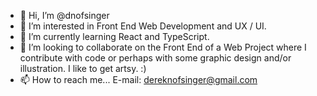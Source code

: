 - 👋 Hi, I’m @dnofsinger
- 👀 I’m interested in Front End Web Development and UX / UI.
- 🌱 I’m currently learning React and TypeScript.
- 💞️ I’m looking to collaborate on the Front End of a Web Project where I contribute with code or perhaps with some graphic design and/or illustration. I like to get artsy. :) 
- 📫 How to reach me... E-mail: dereknofsinger@gmail.com

<!---
dnofsinger/dnofsinger is a ✨ special ✨ repository because its `README.md` (this file) appears on your GitHub profile.
You can click the Preview link to take a look at your changes.
--->
